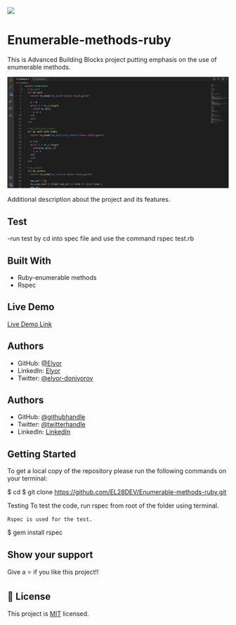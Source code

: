 ![](https://img.shields.io/badge/Microverse-blueviolet)

# Enumerable-methods-ruby

 This is Advanced Building Blocks project putting emphasis on the use of enumerable methods.

![screenshot](Screenshot.png)

Additional description about the project and its features.

## Test
-run test by cd into spec file and use the command      rspec test.rb

## Built With

- Ruby-enumerable methods
- Rspec

## Live Demo

[Live Demo Link](https://el28dev.github.io/Enumerable-methods-ruby/)

## Authors

- GitHub: [@Elyor](https://github.com/EL28DEV)
- LinkedIn: [Elyor](https://www.linkedin.com/feed/)
- Twitter: [@elyor-doniyorov](https://twitter.com/home?lang=ru)

## Authors

- GitHub: [@githubhandle](https://github.com/ashraffares/http-ashraffares.github.io-)
- Twitter: [@twitterhandle](https://twitter.com/Fares09301164)
- LinkedIn: [LinkedIn](https://www.linkedin.com/in/fares-ashraf-382a35176/)

## Getting Started

To get a local copy of the repository please run the following commands on your terminal:

$ cd <folder>
$ git clone https://github.com/EL28DEV/Enumerable-methods-ruby.git

Testing
To test the code, run rspec from root of the folder using terminal.

    Rspec is used for the test.

$ gem install rspec

## Show your support

Give a ⭐️ if you like this project!!

## 📝 License

This project is [MIT](LICENSE) licensed.
